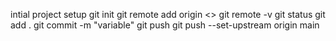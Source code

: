 intial project setup
git init
git remote add origin <>
git remote -v
 git status
 git add .
 git commit -m "variable"
 git push
 git push --set-upstream origin main
 